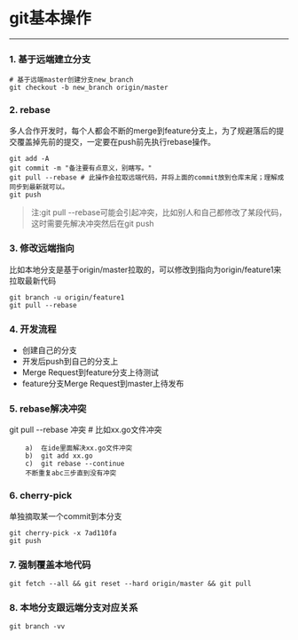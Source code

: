 # git基本操作
--- ---

### 1. 基于远端建立分支
```shell
# 基于远端master创建分支new_branch
git checkout -b new_branch origin/master
```

### 2. rebase
多人合作开发时，每个人都会不断的merge到feature分支上，为了规避落后的提交覆盖掉先前的提交，一定要在push前先执行rebase操作。

```
git add -A
git commit -m "备注要有点意义，别瞎写。"
git pull --rebase # 此操作会拉取远端代码，并将上面的commit放到仓库末尾；理解成同步到最新就可以。
git push
```
>注:git pull --rebase可能会引起冲突，比如别人和自己都修改了某段代码，这时需要先解决冲突然后在git push


### 3. 修改远端指向

比如本地分支是基于origin/master拉取的，可以修改到指向为origin/feature1来拉取最新代码

```
git branch -u origin/feature1
git pull --rebase
```

### 4. 开发流程
  * 创建自己的分支
  * 开发后push到自己的分支上
  * Merge Request到feature分支上待测试
  * feature分支Merge Request到master上待发布

### 5. rebase解决冲突
git pull --rebase 冲突 # 比如xx.go文件冲突
```
    a)  在ide里面解决xx.go文件冲突 
    b)  git add xx.go
    c)  git rebase --continue
    不断重复abc三步直到没有冲突
```
### 6. cherry-pick
单独摘取某一个commit到本分支
```
git cherry-pick -x 7ad110fa
git push
```

### 7. 强制覆盖本地代码
```
git fetch --all && git reset --hard origin/master && git pull
```

### 8. 本地分支跟远端分支对应关系
```
git branch -vv
```
